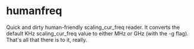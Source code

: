 # humanfreq
Quick and dirty human-friendly scaling_cur_freq reader. It converts the default KHz scaling_cur_freq value to either MHz or GHz (with the -g flag). That's all that there is to it, really.
